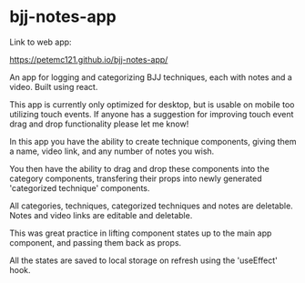# bjj-notes-app

Link to web app:

https://petemc121.github.io/bjj-notes-app/

An app for logging and categorizing BJJ techniques, each with notes and a video. Built using react.

This app is currently only optimized for desktop, but is usable on mobile too utilizing touch events. If anyone has a suggestion for improving touch event drag and drop functionality please let me know!

In this app you have the ability to create technique components, giving them a name, video link, and any number of notes you wish.

You then have the ability to drag and drop these components into the category components, transfering their props into newly generated 'categorized technique' components.

All categories, techniques, categorized techniques and notes are deletable. Notes and video links are editable and deletable.

This was great practice in lifting component states up to the main app component, and passing them back as props.

All the states are saved to local storage on refresh using the 'useEffect' hook.
